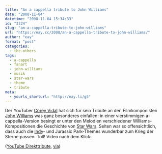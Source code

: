 ```yaml
---
title: "An a cappella tribute to John Williams"
date: "2008-11-04"
datetime: "2008-11-04 15:34:33"
id: "3324"
slug: "an-a-cappella-tribute-to-john-williams"
url: "https://eay.cc/2008/an-a-cappella-tribute-to-john-williams/"
author: "eay"
format: "post"
categories:
  - the-others
tags:
  - a-cappella
  - fanart
  - john-williams
  - musik
  - star-wars
  - theme
  - tribute
meta:
  - yourls_shorturl: "http://eay.li/g5"
---
```


Der YouTuber [Corey Vidal](http://en.wikipedia.org/wiki/Corey_Vidal) hat sich für sein Tribute an den Filmkomponisten [John Williams](http://de.wikipedia.org/wiki/John_Williams_(Komponist)) was ganz besonderes einfallen: in einer vierstimmigen a-cappella-Version besingt er unter den Melodien verschiedener Williams-Kompositionen die Geschichte von [Star Wars](//eay.cc/tag/star-wars/). Selten war so offensichtlich, dass auch die [Indy](//eay.cc/tag/indiana-jones/)\- und Jurassic Park-Themes wunderbar zum Krieg der Sterne passen. Toll! Video nach dem Klick:

 ([YouTube Direkttribute](http://ie.youtube.com/watch?v=lk5_OSsawz4), [via](http://www.nerdcore.de/wp/2008/11/04/john-williams-tribute-accapella-song-mit-star-wars-indy-und-dem-weisen-hai/))
